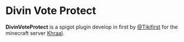 # Divin Vote Protect
**DivinVoteProtect** is a spigot plugin develop in first by [@Tikifirst](https://github.com/Tikifirst) for the minecraft server [Khraal](https://khraal.fr).